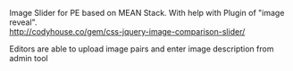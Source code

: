 Image Slider for PE based on MEAN Stack.
With help with Plugin of "image reveal".  
http://codyhouse.co/gem/css-jquery-image-comparison-slider/

Editors are able to upload image pairs and enter image description from admin tool
